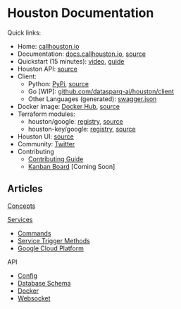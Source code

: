 
# Houston Documentation

Quick links:
- Home: [callhouston.io](https://callhouston.io)
- Documentation: [docs.callhouston.io](todo), [source](.)
- Quickstart (15 minutes): [video](todo), [guide](https://github.com/datasparq-intelligent-products/houston-quickstart-python)
- Houston API: [source](..)
- Client:
  - Python: [PyPi](https://pypi.org/project/houston-client/), [source](https://github.com/datasparq-intelligent-products/houston-python)
  - Go [WIP]: [github.com/datasparq-ai/houston/client](https://github.com/datasparq-ai/houston/client)
  - Other Languages (generated): [swagger.json](todo)
- Docker image: [Docker Hub](https://hub.docker.com/r/datasparq/houston), [source](../docker/Dockerfile)
- Terraform modules:
  - houston/google: [registry](https://registry.terraform.io/modules/datasparq-ai/houston/google/latest), [source](https://github.com/datasparq-ai/terraform-google-houston)
  - houston-key/google: [registry](https://registry.terraform.io/modules/datasparq-ai/houston-key/google/latest), [source](https://github.com/datasparq-ai/terraform-google-houston-key)
- Houston UI: [source](https://github.com/datasparq-ai/houston-ui)
- Community: [Twitter](https://twitter.com/callhouston_io)
- Contributing
  - [Contributing Guide](./contributing.md)
  - [Kanban Board]() [Coming Soon]


## Articles

[Concepts](./concepts.md)

[Services](services.md)
- [Commands](commands.md)
- [Service Trigger Methods](service_trigger_methods.md)
- [Google Cloud Platform](google_cloud.md)

API
- [Config](config.md)
- [Database Schema](database_schema.md)
- [Docker](docker.md)
- [Websocket](websocket.md)

